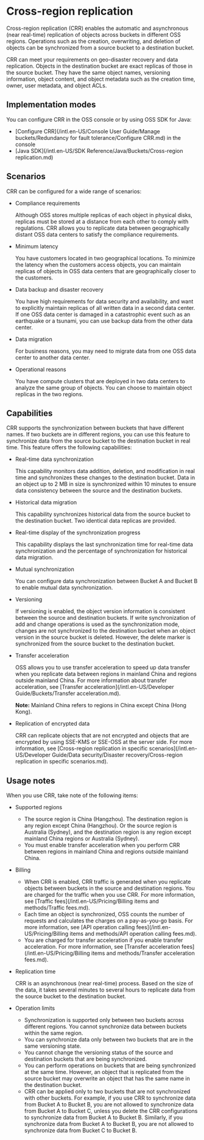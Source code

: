 # Cross-region replication

Cross-region replication \(CRR\) enables the automatic and asynchronous \(near real-time\) replication of objects across buckets in different OSS regions. Operations such as the creation, overwriting, and deletion of objects can be synchronized from a source bucket to a destination bucket.

CRR can meet your requirements on geo-disaster recovery and data replication. Objects in the destination bucket are exact replicas of those in the source bucket. They have the same object names, versioning information, object content, and object metadata such as the creation time, owner, user metadata, and object ACLs.

## Implementation modes

You can configure CRR in the OSS console or by using OSS SDK for Java:

-   [Configure CRR](/intl.en-US/Console User Guide/Manage buckets/Redundancy for fault tolerance/Configure CRR.md) in the console
-   [Java SDK](/intl.en-US/SDK Reference/Java/Buckets/Cross-region replication.md)

## Scenarios

CRR can be configured for a wide range of scenarios:

-   Compliance requirements

    Although OSS stores multiple replicas of each object in physical disks, replicas must be stored at a distance from each other to comply with regulations. CRR allows you to replicate data between geographically distant OSS data centers to satisfy the compliance requirements.

-   Minimum latency

    You have customers located in two geographical locations. To minimize the latency when the customers access objects, you can maintain replicas of objects in OSS data centers that are geographically closer to the customers.

-   Data backup and disaster recovery

    You have high requirements for data security and availability, and want to explicitly maintain replicas of all written data in a second data center. If one OSS data center is damaged in a catastrophic event such as an earthquake or a tsunami, you can use backup data from the other data center.

-   Data migration

    For business reasons, you may need to migrate data from one OSS data center to another data center.

-   Operational reasons

    You have compute clusters that are deployed in two data centers to analyze the same group of objects. You can choose to maintain object replicas in the two regions.


## Capabilities

CRR supports the synchronization between buckets that have different names. If two buckets are in different regions, you can use this feature to synchronize data from the source bucket to the destination bucket in real time. This feature offers the following capabilities:

-   Real-time data synchronization

    This capability monitors data addition, deletion, and modification in real time and synchronizes these changes to the destination bucket. Data in an object up to 2 MB in size is synchronized within 10 minutes to ensure data consistency between the source and the destination buckets.

-   Historical data migration

    This capability synchronizes historical data from the source bucket to the destination bucket. Two identical data replicas are provided.

-   Real-time display of the synchronization progress

    This capability displays the last synchronization time for real-time data synchronization and the percentage of synchronization for historical data migration.

-   Mutual synchronization

    You can configure data synchronization between Bucket A and Bucket B to enable mutual data synchronization.

-   Versioning

    If versioning is enabled, the object version information is consistent between the source and destination buckets. If write synchronization of add and change operations is used as the synchronization mode, changes are not synchronized to the destination bucket when an object version in the source bucket is deleted. However, the delete marker is synchronized from the source bucket to the destination bucket.

-   Transfer acceleration

    OSS allows you to use transfer acceleration to speed up data transfer when you replicate data between regions in mainland China and regions outside mainland China. For more information about transfer acceleration, see [Transfer acceleration](/intl.en-US/Developer Guide/Buckets/Transfer acceleration.md).

    **Note:** Mainland China refers to regions in China except China \(Hong Kong\).

-   Replication of encrypted data

    CRR can replicate objects that are not encrypted and objects that are encrypted by using SSE-KMS or SSE-OSS at the server side. For more information, see [Cross-region replication in specific scenarios](/intl.en-US/Developer Guide/Data security/Disaster recovery/Cross-region replication in specific scenarios.md).


## Usage notes

When you use CRR, take note of the following items:

-   Supported regions
    -   The source region is China \(Hangzhou\). The destination region is any region except China \(Hangzhou\). Or the source region is Australia \(Sydney\), and the destination region is any region except mainland China regions or Australia \(Sydney\).
    -   You must enable transfer acceleration when you perform CRR between regions in mainland China and regions outside mainland China.
-   Billing
    -   When CRR is enabled, CRR traffic is generated when you replicate objects between buckets in the source and destination regions. You are charged for the traffic when you use CRR. For more information, see [Traffic fees](/intl.en-US/Pricing/Billing items and methods/Traffic fees.md).
    -   Each time an object is synchronized, OSS counts the number of requests and calculates the charges on a pay-as-you-go basis. For more information, see [API operation calling fees](/intl.en-US/Pricing/Billing items and methods/API operation calling fees.md).
    -   You are charged for transfer acceleration if you enable transfer acceleration. For more information, see [Transfer acceleration fees](/intl.en-US/Pricing/Billing items and methods/Transfer acceleration fees.md).
-   Replication time

    CRR is an asynchronous \(near real-time\) process. Based on the size of the data, it takes several minutes to several hours to replicate data from the source bucket to the destination bucket.

-   Operation limits
    -   Synchronization is supported only between two buckets across different regions. You cannot synchronize data between buckets within the same region.
    -   You can synchronize data only between two buckets that are in the same versioning state.
    -   You cannot change the versioning status of the source and destination buckets that are being synchronized.
    -   You can perform operations on buckets that are being synchronized at the same time. However, an object that is replicated from the source bucket may overwrite an object that has the same name in the destination bucket.
    -   CRR can be applied only to two buckets that are not synchronized with other buckets. For example, if you use CRR to synchronize data from Bucket A to Bucket B, you are not allowed to synchronize data from Bucket A to Bucket C, unless you delete the CRR configurations to synchronize data from Bucket A to Bucket B. Similarly, if you synchronize data from Bucket A to Bucket B, you are not allowed to synchronize data from Bucket C to Bucket B.

